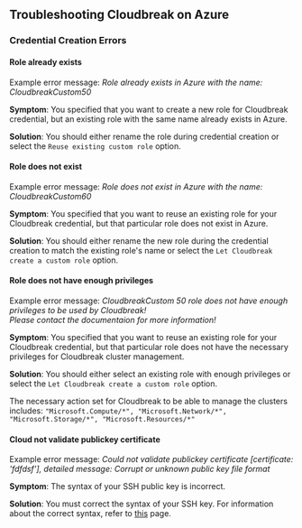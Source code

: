 
## Troubleshooting Cloudbreak on Azure 

### Credential Creation Errors

#### Role already exists

Example error message: *<span class="cfn-output3">Role already exists in Azure with the name: CloudbreakCustom50</span>*

**Symptom**: You specified that you want to create a new role for Cloudbreak credential, but an existing role with the same name already exists in Azure. 

**Solution**: You should either rename the role during credential creation or select the `Reuse existing custom role` option. 

#### Role does not exist

Example error message: *<span class="cfn-output3">Role does not exist in Azure with the name: CloudbreakCustom60</span>*

**Symptom**: You specified that you want to reuse an existing role for your Cloudbreak credential, but that particular role does not exist in Azure.

**Solution**: You should either rename the new role during the credential creation to match the existing role's name or select the `Let Cloudbreak create a custom role` option. 

#### Role does not have enough privileges 

Example error message: *<span class="cfn-output3">CloudbreakCustom 50 role does not have enough privileges to be used by Cloudbreak!</span>  
<span class="cfn-output3">Please contact the documentaion for more information!</span>*

**Symptom**: You specified that you want to reuse an  existing role for your Cloudbreak credential, but that particular role does not have the necessary privileges for Cloudbreak cluster management.

**Solution**: You should either select an existing role with enough privileges or select the `Let Cloudbreak create a custom role` option.
 
The necessary action set for Cloudbreak to be able to manage the clusters includes:
        `"Microsoft.Compute/*",
        "Microsoft.Network/*",
        "Microsoft.Storage/*",
        "Microsoft.Resources/*"`
 
#### Cloud not validate publickey certificate

Example error message: *<span class="cfn-output3">Could not validate publickey certificate [certificate: 'fdfdsf'], detailed message: Corrupt or unknown public key file format</span>*

**Symptom**: The syntax of your SSH public key is incorrect.

**Solution**: You must correct the syntax of your SSH key. For information about the correct syntax, refer to [this](https://tools.ietf.org/html/rfc4716#section-3.6) page.

